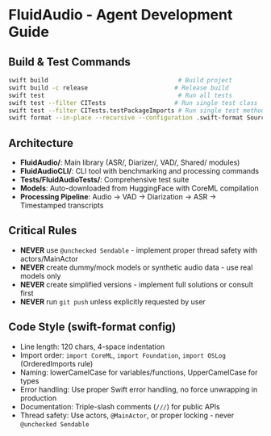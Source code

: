 # FluidAudio - Agent Development Guide

## Build & Test Commands
```bash
swift build                                    # Build project
swift build -c release                        # Release build
swift test                                     # Run all tests
swift test --filter CITests                   # Run single test class
swift test --filter CITests.testPackageImports # Run single test method
swift format --in-place --recursive --configuration .swift-format Sources/ Tests/
```

## Architecture
- **FluidAudio/**: Main library (ASR/, Diarizer/, VAD/, Shared/ modules)
- **FluidAudioCLI/**: CLI tool with benchmarking and processing commands
- **Tests/FluidAudioTests/**: Comprehensive test suite
- **Models**: Auto-downloaded from HuggingFace with CoreML compilation
- **Processing Pipeline**: Audio → VAD → Diarization → ASR → Timestamped transcripts

## Critical Rules
- **NEVER** use `@unchecked Sendable` - implement proper thread safety with actors/MainActor
- **NEVER** create dummy/mock models or synthetic audio data - use real models only
- **NEVER** create simplified versions - implement full solutions or consult first
- **NEVER** run `git push` unless explicitly requested by user

## Code Style (swift-format config)
- Line length: 120 chars, 4-space indentation
- Import order: `import CoreML`, `import Foundation`, `import OSLog` (OrderedImports rule)
- Naming: lowerCamelCase for variables/functions, UpperCamelCase for types
- Error handling: Use proper Swift error handling, no force unwrapping in production
- Documentation: Triple-slash comments (`///`) for public APIs
- Thread safety: Use actors, `@MainActor`, or proper locking - never `@unchecked Sendable`